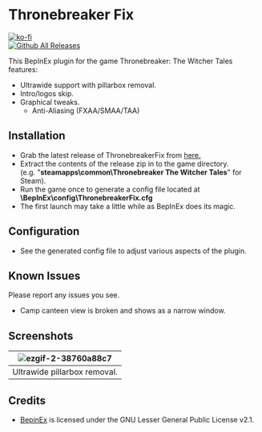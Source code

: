 # Thronebreaker Fix
[![ko-fi](https://ko-fi.com/img/githubbutton_sm.svg)](https://ko-fi.com/W7W01UAI9)</br>
[![Github All Releases](https://img.shields.io/github/downloads/Lyall/ThronebreakerFix/total.svg)](https://github.com/Lyall/ThronebreakerFix/releases)

This BepInEx plugin for the game Thronebreaker: The Witcher Tales features:
- Ultrawide support with pillarbox removal.
- Intro/logos skip.
- Graphical tweaks.
  - Anti-Aliasing (FXAA/SMAA/TAA)

## Installation
- Grab the latest release of ThronebreakerFix from [here.](https://github.com/Lyall/ThronebreakerFix/releases)
- Extract the contents of the release zip in to the game directory.<br />(e.g. "**steamapps\common\Thronebreaker The Witcher Tales**" for Steam).
- Run the game once to generate a config file located at **<GameDirectory>\BepInEx\config\ThronebreakerFix.cfg**
- The first launch may take a little while as BepInEx does its magic.

## Configuration
- See the generated config file to adjust various aspects of the plugin.

## Known Issues
Please report any issues you see.
- Camp canteen view is broken and shows as a narrow window.

## Screenshots
|  ![ezgif-2-38760a88c7](https://user-images.githubusercontent.com/695941/188274104-fe74b8d6-36c6-4d9c-84f3-b439ddd99c17.gif) |
|:--:|
| Ultrawide pillarbox removal. | 

## Credits
- [BepinEx](https://github.com/BepInEx/BepInEx) is licensed under the GNU Lesser General Public License v2.1.
